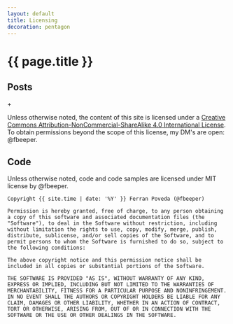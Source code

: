 ```yaml
---
layout: default
title: Licensing
decoration: pentagon
---
```


<div class="decorative-header">
<div class="{{ page.decoration }}"></div>
<h1 class="post-title">{{ page.title }}</h1>
</div>


## Posts

<span class="large"><i class="fab fa-creative-commons"></i> <i class="fab fa-creative-commons-by"></i> <i class="fab fa-creative-commons-nc"></i> <i class="fab fa-creative-commons-sa"></i> +</span>

Unless otherwise noted, the content of this site is licensed under a [Creative Commons Attribution-NonCommercial-ShareAlike 4.0 International License](https://creativecommons.org/licenses/by-nc-sa/4.0/). To obtain permissions beyond the scope of this license, my DM's are open: @fbeeper.


## Code

<span class="large"><i class="fas fa-code-branch"></i></span>

Unless otherwise noted, code and code samples are licensed under MIT license by @fbeeper.

~~~
Copyright {{ site.time | date: '%Y' }} Ferran Poveda (@fbeeper)

Permission is hereby granted, free of charge, to any person obtaining a copy of this software and associated documentation files (the "Software"), to deal in the Software without restriction, including without limitation the rights to use, copy, modify, merge, publish, distribute, sublicense, and/or sell copies of the Software, and to permit persons to whom the Software is furnished to do so, subject to the following conditions:

The above copyright notice and this permission notice shall be included in all copies or substantial portions of the Software.

THE SOFTWARE IS PROVIDED "AS IS", WITHOUT WARRANTY OF ANY KIND, EXPRESS OR IMPLIED, INCLUDING BUT NOT LIMITED TO THE WARRANTIES OF MERCHANTABILITY, FITNESS FOR A PARTICULAR PURPOSE AND NONINFRINGEMENT. IN NO EVENT SHALL THE AUTHORS OR COPYRIGHT HOLDERS BE LIABLE FOR ANY CLAIM, DAMAGES OR OTHER LIABILITY, WHETHER IN AN ACTION OF CONTRACT, TORT OR OTHERWISE, ARISING FROM, OUT OF OR IN CONNECTION WITH THE SOFTWARE OR THE USE OR OTHER DEALINGS IN THE SOFTWARE.
~~~
